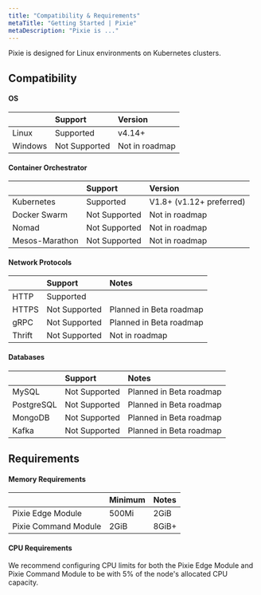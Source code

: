```yaml
---
title: "Compatibility & Requirements"
metaTitle: "Getting Started | Pixie"
metaDescription: "Pixie is ..."
---
```


Pixie is designed for Linux environments on Kubernetes clusters.

## Compatibility

#### OS
|         | Support         | Version           |
|:------- | :-------------  | :-------------    |
| Linux   | Supported       | v4.14+            |
| Windows | Not Supported   | Not in roadmap    |

#### Container Orchestrator
|               | Support       | Version                   |
| :------------ | :------------ | :----------------------   |
| Kubernetes    | Supported     | V1.8+ (v1.12+ preferred)  |
| Docker Swarm  | Not Supported | Not in roadmap            |
| Nomad         | Not Supported | Not in roadmap            |
| Mesos-Marathon| Not Supported | Not in roadmap            | 

#### Network Protocols
|           | Support       | Notes                     |
| :-------- | :------------ | :----------------------   |
| HTTP      | Supported     |                           |
| HTTPS     | Not Supported | Planned in Beta roadmap   |
| gRPC      | Not Supported | Planned in Beta roadmap   |
| Thrift    | Not Supported | Not in roadmap            |

#### Databases

|               | Support       | Notes                     |
| :------------ | :------------ | :----------------------   |
| MySQL         | Not Supported | Planned in Beta roadmap   |
| PostgreSQL    | Not Supported | Planned in Beta roadmap   |
| MongoDB       | Not Supported | Planned in Beta roadmap   |
| Kafka         | Not Supported | Planned in Beta roadmap   |


## Requirements

#### Memory Requirements
|                       | Minimum   | Notes     |
| :-------------------  | :-------- | :------   |
| Pixie Edge Module     | 500Mi     | 2GiB      |
| Pixie Command Module  | 2GiB      | 8GiB+     |

#### CPU Requirements
We recommend configuring CPU limits for both the Pixie Edge Module and Pixie Command Module to be with 5% of the node's allocated CPU capacity. 